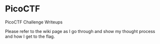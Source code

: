 # PicoCTF
PicoCTF Challenge Writeups

Please refer to the wiki page as I go through and show my thought process and how I get to the flag.
